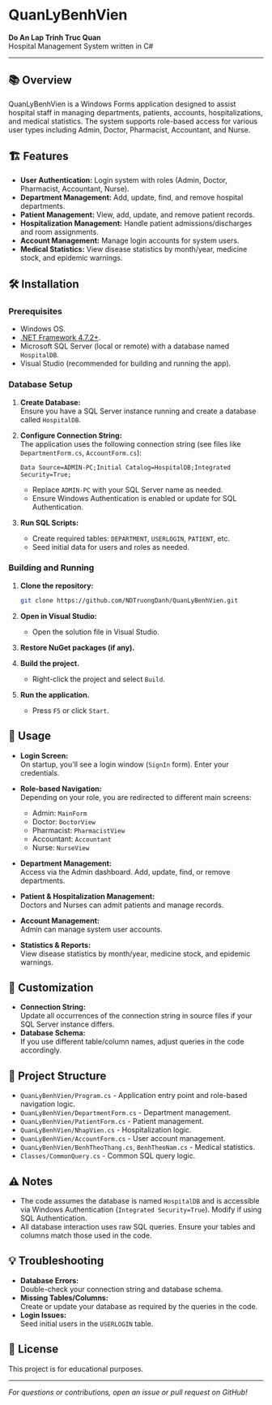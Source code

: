 # QuanLyBenhVien

**Do An Lap Trinh Truc Quan**  
Hospital Management System written in C#

---

## 📚 Overview

QuanLyBenhVien is a Windows Forms application designed to assist hospital staff in managing departments, patients, accounts, hospitalizations, and medical statistics. The system supports role-based access for various user types including Admin, Doctor, Pharmacist, Accountant, and Nurse.

## 🏗️ Features

- **User Authentication:** Login system with roles (Admin, Doctor, Pharmacist, Accountant, Nurse).
- **Department Management:** Add, update, find, and remove hospital departments.
- **Patient Management:** View, add, update, and remove patient records.
- **Hospitalization Management:** Handle patient admissions/discharges and room assignments.
- **Account Management:** Manage login accounts for system users.
- **Medical Statistics:** View disease statistics by month/year, medicine stock, and epidemic warnings.

## 🛠️ Installation

### Prerequisites

- Windows OS.
- [.NET Framework 4.7.2+](https://dotnet.microsoft.com/en-us/download/dotnet-framework).
- Microsoft SQL Server (local or remote) with a database named `HospitalDB`.
- Visual Studio (recommended for building and running the app).

### Database Setup

1. **Create Database:**  
   Ensure you have a SQL Server instance running and create a database called `HospitalDB`.

2. **Configure Connection String:**  
   The application uses the following connection string (see files like `DepartmentForm.cs`, `AccountForm.cs`):

   ```
   Data Source=ADMIN-PC;Initial Catalog=HospitalDB;Integrated Security=True;
   ```

   - Replace `ADMIN-PC` with your SQL Server name as needed.
   - Ensure Windows Authentication is enabled or update for SQL Authentication.

3. **Run SQL Scripts:**  
   - Create required tables: `DEPARTMENT`, `USERLOGIN`, `PATIENT`, etc.
   - Seed initial data for users and roles as needed.

### Building and Running

1. **Clone the repository:**
   ```bash
   git clone https://github.com/NDTruongDanh/QuanLyBenhVien.git
   ```

2. **Open in Visual Studio:**
   - Open the solution file in Visual Studio.

3. **Restore NuGet packages (if any).**

4. **Build the project.**
   - Right-click the project and select `Build`.

5. **Run the application.**
   - Press `F5` or click `Start`.

## 🚀 Usage

- **Login Screen:**  
  On startup, you'll see a login window (`SignIn` form). Enter your credentials.
- **Role-based Navigation:**  
  Depending on your role, you are redirected to different main screens:
  - Admin: `MainForm`
  - Doctor: `DoctorView`
  - Pharmacist: `PharmacistView`
  - Accountant: `Accountant`
  - Nurse: `NurseView`

- **Department Management:**  
  Access via the Admin dashboard. Add, update, find, or remove departments.

- **Patient & Hospitalization Management:**  
  Doctors and Nurses can admit patients and manage records.

- **Account Management:**  
  Admin can manage system user accounts.

- **Statistics & Reports:**  
  View disease statistics by month/year, medicine stock, and epidemic warnings.

## 📝 Customization

- **Connection String:**  
  Update all occurrences of the connection string in source files if your SQL Server instance differs.
- **Database Schema:**  
  If you use different table/column names, adjust queries in the code accordingly.

## 📁 Project Structure

- `QuanLyBenhVien/Program.cs` - Application entry point and role-based navigation logic.
- `QuanLyBenhVien/DepartmentForm.cs` - Department management.
- `QuanLyBenhVien/PatientForm.cs` - Patient management.
- `QuanLyBenhVien/NhapVien.cs` - Hospitalization logic.
- `QuanLyBenhVien/AccountForm.cs` - User account management.
- `QuanLyBenhVien/BenhTheoThang.cs`, `BenhTheoNam.cs` - Medical statistics.
- `Classes/CommonQuery.cs` - Common SQL query logic.

## ⚠️ Notes

- The code assumes the database is named `HospitalDB` and is accessible via Windows Authentication (`Integrated Security=True`). Modify if using SQL Authentication.
- All database interaction uses raw SQL queries. Ensure your tables and columns match those used in the code.

## 💡 Troubleshooting

- **Database Errors:**  
  Double-check your connection string and database schema.
- **Missing Tables/Columns:**  
  Create or update your database as required by the queries in the code.
- **Login Issues:**  
  Seed initial users in the `USERLOGIN` table.

## 📄 License

This project is for educational purposes.

---

*For questions or contributions, open an issue or pull request on GitHub!*
